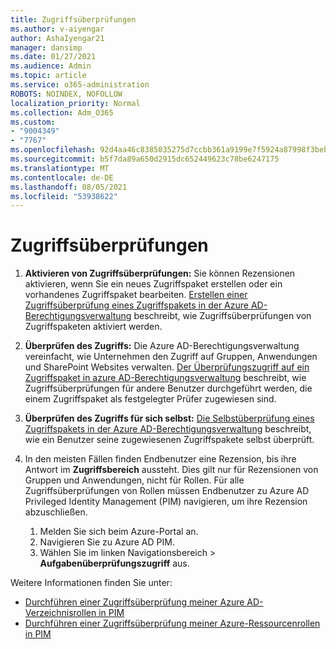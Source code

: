 ```yaml
---
title: Zugriffsüberprüfungen
ms.author: v-aiyengar
author: AshaIyengar21
manager: dansimp
ms.date: 01/27/2021
ms.audience: Admin
ms.topic: article
ms.service: o365-administration
ROBOTS: NOINDEX, NOFOLLOW
localization_priority: Normal
ms.collection: Adm_O365
ms.custom:
- "9004349"
- "7767"
ms.openlocfilehash: 92d4aa46c8385035275d7ccbb361a9199e7f5924a87998f3beba32a2b02bbcc9
ms.sourcegitcommit: b5f7da89a650d2915dc652449623c78be6247175
ms.translationtype: MT
ms.contentlocale: de-DE
ms.lasthandoff: 08/05/2021
ms.locfileid: "53938622"
---
```

# <a name="access-reviews"></a>Zugriffsüberprüfungen

1. **Aktivieren von Zugriffsüberprüfungen:** Sie können Rezensionen aktivieren, wenn Sie ein neues Zugriffspaket erstellen oder ein vorhandenes Zugriffspaket bearbeiten. [Erstellen einer Zugriffsüberprüfung eines Zugriffspakets in der Azure AD-Berechtigungsverwaltung](https://docs.microsoft.com/azure/active-directory/governance/entitlement-management-access-reviews-create) beschreibt, wie Zugriffsüberprüfungen von Zugriffspaketen aktiviert werden.

1. **Überprüfen des Zugriffs:** Die Azure AD-Berechtigungsverwaltung vereinfacht, wie Unternehmen den Zugriff auf Gruppen, Anwendungen und SharePoint Websites verwalten. [Der Überprüfungszugriff auf ein Zugriffspaket in azure AD-Berechtigungsverwaltung](https://docs.microsoft.com/azure/active-directory/governance/entitlement-management-access-reviews-create) beschreibt, wie Zugriffsüberprüfungen für andere Benutzer durchgeführt werden, die einem Zugriffspaket als festgelegter Prüfer zugewiesen sind.

1. **Überprüfen des Zugriffs für sich selbst:** [Die Selbstüberprüfung eines Zugriffspakets in der Azure AD-Berechtigungsverwaltung](https://docs.microsoft.com/azure/active-directory/governance/entitlement-management-access-reviews-self-review) beschreibt, wie ein Benutzer seine zugewiesenen Zugriffspakete selbst überprüft.

1. In den meisten Fällen finden Endbenutzer eine Rezension, bis ihre Antwort im **Zugriffsbereich** aussteht. Dies gilt nur für Rezensionen von Gruppen und Anwendungen, nicht für Rollen. Für alle Zugriffsüberprüfungen von Rollen müssen Endbenutzer zu Azure AD Privileged Identity Management (PIM) navigieren, um ihre Rezension abzuschließen.

    1. Melden Sie sich beim Azure-Portal an.
    2. Navigieren Sie zu Azure AD PIM.
    3. Wählen Sie im linken Navigationsbereich  >  **Aufgabenüberprüfungszugriff** aus.
    
Weitere Informationen finden Sie unter:

- [Durchführen einer Zugriffsüberprüfung meiner Azure AD-Verzeichnisrollen in PIM ](https://docs.microsoft.com/azure/active-directory/privileged-identity-management/pim-how-to-perform-security-review/)
- [Durchführen einer Zugriffsüberprüfung meiner Azure-Ressourcenrollen in PIM](https://docs.microsoft.com/azure/active-directory/privileged-identity-management/pim-resource-roles-perform-access-review/)
